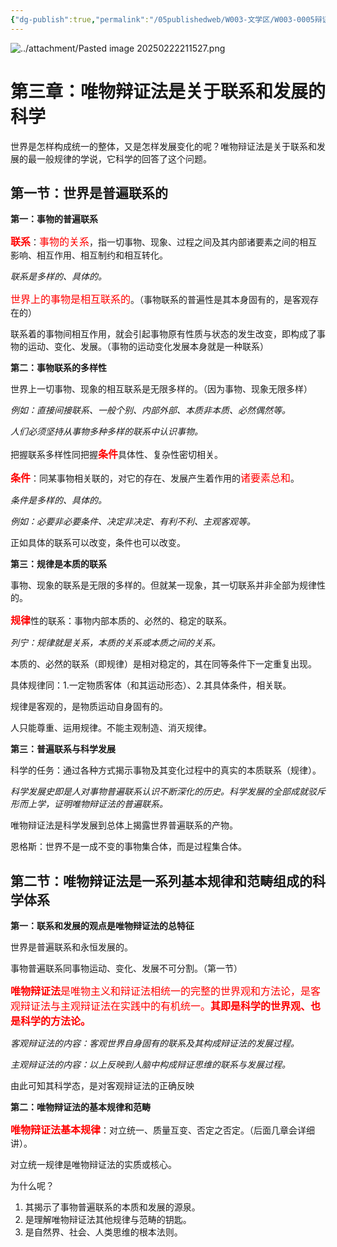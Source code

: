 ```yaml
---
{"dg-publish":true,"permalink":"/05publishedweb/W003-文学区/W003-0005辩证唯物主义核心知识点大合集/250227-03-第3章：唯物辩证法是关于联系和发展的科学/","noteIcon":"","created":"2025-03-18T20:20:55.594+08:00","updated":"2025-03-19T09:30:07.238+08:00"}
---
```


![../attachment/Pasted image 20250222211527.png](/img/user/05publishedweb/W003-%E6%96%87%E5%AD%A6%E5%8C%BA/attachment/Pasted%20image%2020250222211527.png)

# **第三章：唯物辩证法是关于联系和发展的科学**

世界是怎样构成统一的整体，又是怎样发展变化的呢？唯物辩证法是关于联系和发展的最一般规律的学说，它科学的回答了这个问题。

## **第一节：世界是普遍联系的**

**第一：事物的普遍联系**

<font color="red" size="3">**联系**</font>：<font color="red" size="3">事物的关系</font>，指一切事物、现象、过程之间及其内部诸要素之间的相互影响、相互作用、相互制约和相互转化。

_联系是多样的、具体的。_

<font color="red" size="3">世界上的事物是相互联系的</font>。（事物联系的普遍性是其本身固有的，是客观存在的）

联系着的事物间相互作用，就会引起事物原有性质与状态的发生改变，即构成了事物的运动、变化、发展。（事物的运动变化发展本身就是一种联系）

**第二：事物联系的多样性**

世界上一切事物、现象的相互联系是无限多样的。（因为事物、现象无限多样）

_例如：直接间接联系、一般个别、内部外部、本质非本质、必然偶然等。_

_人们必须坚持从事物多种多样的联系中认识事物。_

把握联系多样性同把握<font color="red" size="3">**条件**</font>具体性、复杂性密切相关。

<font color="red" size="3">**条件**</font>：同某事物相关联的，对它的存在、发展产生着作用的<font color="red" size="3">诸要素总和</font>。

_条件是多样的、具体的。_

_例如：必要非必要条件、决定非决定、有利不利、主观客观等。_

正如具体的联系可以改变，条件也可以改变。

**第三：规律是本质的联系**

事物、现象的联系是无限的多样的。但就某一现象，其一切联系并非全部为规律性的。

<font color="red" size="3">**规律**</font>性的联系：事物内部本质的、必然的、稳定的联系。

_列宁：规律就是关系，本质的关系或本质之间的关系。_

本质的、必然的联系（即规律）是相对稳定的，其在同等条件下一定重复出现。

具体规律同：1.一定物质客体（和其运动形态）、2.其具体条件，相关联。

规律是客观的，是物质运动自身固有的。

人只能尊重、运用规律。不能主观制造、消灭规律。

**第三：普遍联系与科学发展**

科学的任务：通过各种方式揭示事物及其变化过程中的真实的本质联系（规律）。

_科学发展史即是人对事物普遍联系认识不断深化的历史。科学发展的全部成就驳斥形而上学，证明唯物辩证法的普遍联系。_

唯物辩证法是科学发展到总体上揭露世界普遍联系的产物。

恩格斯：世界不是一成不变的事物集合体，而是过程集合体。

## **第二节：唯物辩证法是一系列基本规律和范畴组成的科学体系**

**第一：联系和发展的观点是唯物辩证法的总特征**

世界是普遍联系和永恒发展的。

事物普遍联系同事物运动、变化、发展不可分割。（第一节）

<font color="red" size="3">**唯物辩证法**是唯物主义和辩证法相统一的完整的世界观和方法论，是客观辩证法与主观辩证法在实践中的有机统一。**其即是科学的世界观、也是科学的方法论。**</font>

_客观辩证法的内容：客观世界自身固有的联系及其构成辩证法的发展过程。_

_主观辩证法的内容：以上反映到人脑中构成辩证思维的联系与发展过程。_

由此可知其科学态，是对客观辩证法的正确反映

**第二：唯物辩证法的基本规律和范畴**

<font color="red" size="3">**唯物辩证法基本规律**</font>：对立统一、质量互变、否定之否定。（后面几章会详细讲）。

对立统一规律是唯物辩证法的实质或核心。

为什么呢？

1. 其揭示了事物普遍联系的本质和发展的源泉。
2. 是理解唯物辩证法其他规律与范畴的钥匙。
3. 是自然界、社会、人类思维的根本法则。